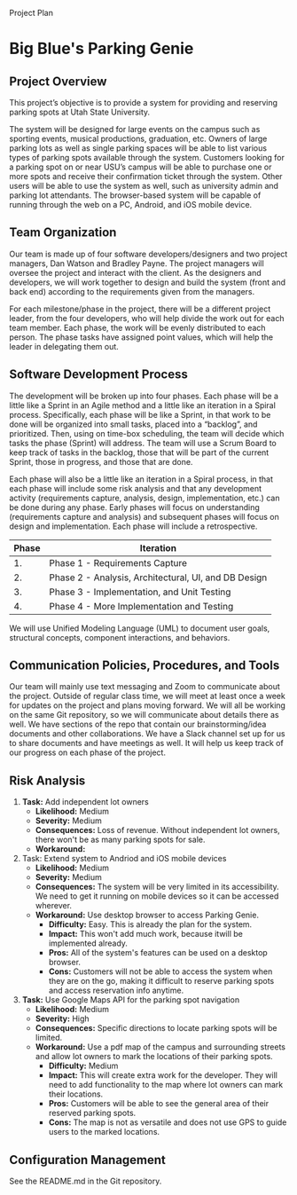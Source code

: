 Project Plan

# Big Blue's Parking Genie

## Project Overview
This project’s objective is to provide a system for providing and reserving parking spots at Utah State University.

The system will be designed for large events on the campus such as sporting events, musical productions, graduation, etc. Owners of large parking lots as well as single parking spaces will be able to list various types of parking spots available through the system. Customers looking for a parking spot on or near USU’s campus will be able to purchase one or more spots and receive their confirmation ticket through the system. Other users will be able to use the system as well, such as university admin and parking lot attendants. The browser-based system will be capable of running through the web on a PC, Android, and iOS mobile device.

## Team Organization

Our team is made up of four software developers/designers and two project managers, Dan Watson and Bradley Payne. The project managers will oversee the project and interact with the client. As the designers and developers, we will work together to design and build the system (front and back end) according to the requirements given from the managers.

For each milestone/phase in the project, there will be a different project leader, from the four developers, who will help divide the work out for each team member. Each phase, the work will be evenly distributed to each person. The phase tasks have assigned point values, which will help the leader in delegating them out.

## Software Development Process

The development will be broken up into four phases.  Each phase will be a little like a Sprint in an Agile method and a little like an iteration in a Spiral process.  Specifically, each phase will be like a Sprint, in that work to be done will be organized into small tasks, placed into a “backlog”, and prioritized.   Then, using on time-box scheduling, the team will decide which tasks the phase (Sprint) will address.  The team will use a Scrum Board to keep track of tasks in the backlog, those that will be part of the current Sprint, those in progress, and those that are done.

Each phase will also be a little like an iteration in a Spiral process, in that each phase will include some risk analysis and that any development activity (requirements capture, analysis, design, implementation, etc.) can be done during any phase.  Early phases will focus on understanding (requirements capture and analysis) and subsequent phases will focus on design and implementation.  Each phase will include a retrospective.

| **Phase** | **Iteration** |
|-----------|---------------|
| 1. | Phase 1 - Requirements Capture |
| 2. | Phase 2 - Analysis, Architectural, UI, and DB Design |
| 3. | Phase 3 - Implementation, and Unit Testing |
| 4. | Phase 4 - More Implementation and Testing  |

We will use Unified Modeling Language (UML) to document user goals, structural concepts, component interactions, and behaviors.

## Communication Policies, Procedures, and Tools
Our team will mainly use text messaging and Zoom to communicate about the project. Outside of regular class time, we will meet at least once a week for updates on the project and plans moving forward. We will all be working on the same Git repository, so we will communicate about details there as well. We have sections of the repo that contain our brainstorming/idea documents and other collaborations. We have a Slack channel set up for us to share documents and have meetings as well. It will help us keep track of our progress on each phase of the project.

## Risk Analysis

1. **Task:** Add independent lot owners
    - **Likelihood:** Medium
    - **Severity:** Medium
    - **Consequences:** Loss of revenue. Without independent lot owners, there won't be as many parking spots for sale.
    - **Workaround:** 
2. Task: Extend system to Andriod and iOS mobile devices
    - **Likelihood:** Medium
    - **Severity:** Medium
    - **Consequences:** The system will be very limited in its accessibility. We need to get it running on mobile devices so it can be accessed wherever.
    - **Workaround:** Use desktop browser to access Parking Genie.
        - **Difficulty:** Easy. This is already the plan for the system.
        - **Impact:** This won't add much work, because itwill be implemented already.
        - **Pros:** All of the system's features can be used on a desktop browser.
        - **Cons:** Customers will not be able to access the system when they are on the go, making it difficult to reserve parking spots and access reservation info anytime.
3. **Task:** Use Google Maps API for the parking spot navigation
    - **Likelihood:** Medium
    - **Severity:** High
    - **Consequences:** Specific directions to locate parking spots will be limited. 
    - **Workaround:** Use a pdf map of the campus and surrounding streets and allow lot owners to mark the locations of their parking spots.
        - **Difficulty:** Medium
        - **Impact:** This will create extra work for the developer. They will need to add functionality to the map where lot owners can mark their locations.
        - **Pros:** Customers will be able to see the general area of their reserved parking spots.
        - **Cons:** The map is not as versatile and does not use GPS to guide users to the marked locations.

## Configuration Management
See the README.md in the Git repository.

